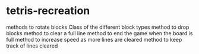 # tetris-recreation

methods to rotate blocks
Class of the different block types
method to drop blocks 
method to clear a full line
method to end the game when the board is full
method to increase speed as more lines are cleared
method to keep track of lines cleared
